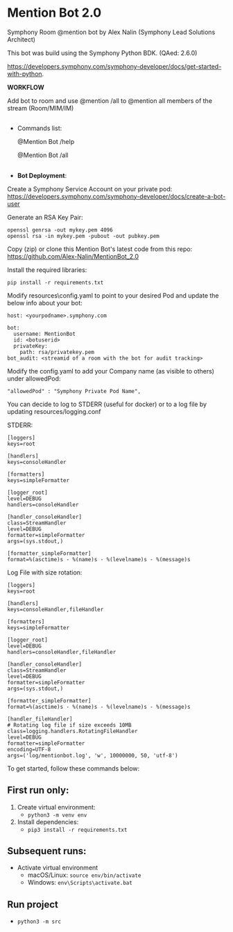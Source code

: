 # Mention Bot 2.0

Symphony Room @mention bot by Alex Nalin (Symphony Lead Solutions Architect)

This bot was build using the Symphony Python BDK. (QAed: 2.6.0)

https://developers.symphony.com/symphony-developer/docs/get-started-with-python.


<b>WORKFLOW</b>

Add bot to room and use @mention /all to @mention all members of the stream (Room/MIM/IM)

##

- Commands list:

    @Mention Bot /help
    
    @Mention Bot /all


##

- <b>Bot Deployment</b>:

Create a Symphony Service Account on your private pod:
https://developers.symphony.com/symphony-developer/docs/create-a-bot-user

Generate an RSA Key Pair:

    openssl genrsa -out mykey.pem 4096
    openssl rsa -in mykey.pem -pubout -out pubkey.pem

Copy (zip) or clone this Mention Bot's latest code from this repo:
https://github.com/Alex-Nalin/MentionBot_2.0

Install the required libraries:

    pip install -r requirements.txt

Modify resources\config.yaml to point to your desired Pod and update the below info about your bot:

    host: <yourpodname>.symphony.com
    
    bot:
      username: MentionBot
      id: <botuserid>
      privateKey:
        path: rsa/privatekey.pem
    bot_audit: <streamid of a room with the bot for audit tracking>
    
Modify the config.yaml to add your Company name (as visible to others) under allowedPod:

    "allowedPod" : "Symphony Private Pod Name",
    
You can decide to log to STDERR (useful for docker) or to a log file by updating resources/logging.conf

STDERR:

    [loggers]
    keys=root
    
    [handlers]
    keys=consoleHandler
    
    [formatters]
    keys=simpleFormatter
    
    [logger_root]
    level=DEBUG
    handlers=consoleHandler
    
    [handler_consoleHandler]
    class=StreamHandler
    level=DEBUG
    formatter=simpleFormatter
    args=(sys.stdout,)
    
    [formatter_simpleFormatter]
    format=%(asctime)s - %(name)s - %(levelname)s - %(message)s

Log File with size rotation:

    [loggers]
    keys=root
    
    [handlers]
    keys=consoleHandler,fileHandler
    
    [formatters]
    keys=simpleFormatter
    
    [logger_root]
    level=DEBUG
    handlers=consoleHandler,fileHandler
    
    [handler_consoleHandler]
    class=StreamHandler
    level=DEBUG
    formatter=simpleFormatter
    args=(sys.stdout,)
    
    [formatter_simpleFormatter]
    format=%(asctime)s - %(name)s - %(levelname)s - %(message)s
    
    [handler_fileHandler]
    # Rotating log file if size exceeds 10MB
    class=logging.handlers.RotatingFileHandler
    level=DEBUG
    formatter=simpleFormatter
    encoding=UTF-8
    args=('log/mentionbot.log', 'w', 10000000, 50, 'utf-8')


To get started, follow these commands below:

## First run only:
1. Create virtual environment:
    - `python3 -m venv env`
2. Install dependencies:
    - `pip3 install -r requirements.txt`

## Subsequent runs:
- Activate virtual environment
    - macOS/Linux: `source env/bin/activate`
    - Windows: `env\Scripts\activate.bat`

## Run project
- `python3 -m src`